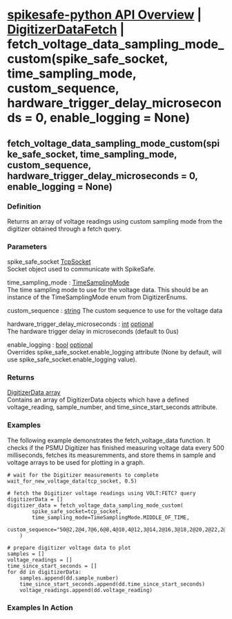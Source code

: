 # [spikesafe-python API Overview](/spikesafe_python_lib_docs/README.md) | [DigitizerDataFetch](/spikesafe_python_lib_docs/DigitizerDataFetch/README.md) | fetch_voltage_data_sampling_mode_custom(spike_safe_socket, time_sampling_mode, custom_sequence, hardware_trigger_delay_microseconds = 0, enable_logging = None)

## fetch_voltage_data_sampling_mode_custom(spike_safe_socket, time_sampling_mode, custom_sequence, hardware_trigger_delay_microseconds = 0, enable_logging = None)

### Definition
Returns an array of voltage readings using custom sampling mode from the digitizer obtained through a fetch query.

### Parameters
spike_safe_socket [TcpSocket](/spikesafe_python_lib_docs/TcpSocket/README.md)  
Socket object used to communicate with SpikeSafe.

time_sampling_mode : [TimeSamplingMode](/spikesafe_python_lib_docs/DigitizerEnums/TimeSamplingMode/README.md)  
The time sampling mode to use for the voltage data. This should be an instance of the TimeSamplingMode enum from DigitizerEnums.

custom_sequence : [string](https://docs.python.org/3/library/string.html) 
The custom sequence to use for the voltage data

hardware_trigger_delay_microseconds : [int](https://docs.python.org/3/library/functions.html#int) [optional](https://docs.python.org/3/library/typing.html#typing.Optional)  
The hardware trigger delay in microseconds (default to 0us)

enable_logging : [bool](https://docs.python.org/3/library/stdtypes.html#boolean-values) [optional](https://docs.python.org/3/library/typing.html#typing.Optional)  
Overrides spike_safe_socket.enable_logging attribute (None by default, will use spike_safe_socket.enable_logging value).

### Returns
[DigitizerData array](/spikesafe_python_lib_docs/DigitizerData/README.md)  
Contains an array of DigitizerData objects which have a defined voltage_reading, sample_number, and time_since_start_seconds attribute.

### Examples
The following example demonstrates the fetch_voltage_data function. It checks if the PSMU Digitizer has finished measuring voltage data every 500 milliseconds, fetches its measuremments, and store thems in sample and voltage arrays to be used for plotting in a graph.
```
# wait for the Digitizer measurements to complete 
wait_for_new_voltage_data(tcp_socket, 0.5)

# fetch the Digitizer voltage readings using VOLT:FETC? query
digitizerData = []
digitizer_data = fetch_voltage_data_sampling_mode_custom(
        spike_safe_socket=tcp_socket,
        time_sampling_mode=TimeSamplingMode.MIDDLE_OF_TIME,
        custom_sequence="50@2,2@4,7@6,6@8,4@10,4@12,3@14,2@16,3@18,2@20,2@22,2@24,1@26,2@28,1@30,2@32,1@34,1@36,1@38,1@40,2@42,1@46,1@48,1@50,1@52,1@54,1@56,1@60,1@62,1@66,1@68,1@72,1@74,1@78,1@82,1@86,1@90,1@94,1@98,1@104,1@108,1@114,1@118,1@124,1@130,1@136,1@142,1@150,1@156,1@164,1@172,1@180,1@188,1@196,1@206,1@216,1@226,1@236,1@248,1@258,1@272,1@284,1@298,1@312,1@326,1@342,1@358,1@374,1@392,1@410,1@430,1@450"
    )

# prepare digitizer voltage data to plot
samples = []
voltage_readings = []
time_since_start_seconds = []
for dd in digitizerData:
    samples.append(dd.sample_number)
    time_since_start_seconds.append(dd.time_since_start_seconds)
    voltage_readings.append(dd.voltage_reading)
```

### Examples In Action